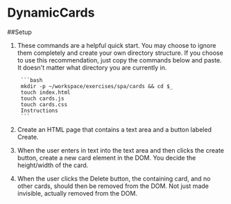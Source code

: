# DynamicCards
##Setup

1. These commands are a helpful quick start. You may choose to ignore them completely and create your own directory structure. If you choose to use this recommendation, just copy the commands below and paste. It doesn't matter what directory you are currently in.


		```bash
		mkdir -p ~/workspace/exercises/spa/cards && cd $_
		touch index.html
		touch cards.js
		touch cards.css
		Instructions
		```


1. Create an HTML page that contains a text area and a button labeled Create.
2. When the user enters in text into the text area and then clicks the create button, create a new card element in the DOM. You decide the height/width of the card.
3. When the user clicks the Delete button, the containing card, and no other cards, should then be removed from the DOM. Not just made invisible, actually removed from the DOM.
